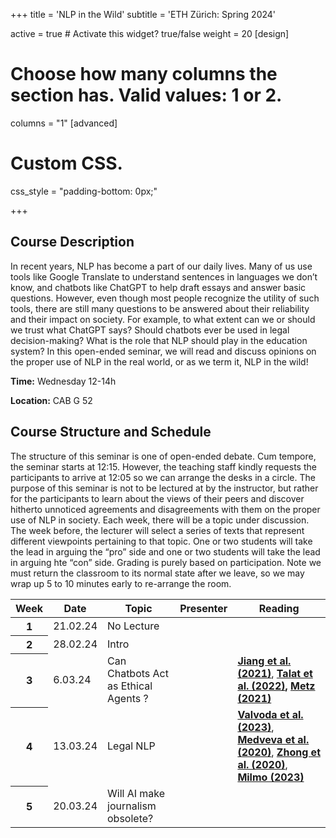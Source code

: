 +++
title = 'NLP in the Wild'
subtitle = 'ETH Zürich: Spring 2024'


active = true  # Activate this widget? true/false
weight = 20
[design]
  # Choose how many columns the section has. Valid values: 1 or 2.
  columns = "1"
[advanced]
 # Custom CSS. 
 css_style = "padding-bottom: 0px;"

+++
## Course Description
In recent years, NLP has become a part of our daily lives. Many of us use tools like Google Translate to understand sentences in languages we don’t know,  and chatbots like ChatGPT to help draft essays and answer basic questions. However, even though most people recognize the utility of such tools, there are still many questions to be answered about their reliability and their impact on society. For example, to what extent can we or should we trust what ChatGPT says? Should chatbots ever be used in legal decision-making? What is the role that NLP should play in the education system? In this open-ended seminar, we will read and discuss opinions on the proper use of NLP in the real world, or as we term it,  NLP in the wild!

**Time:** Wednesday 12-14h

**Location:** CAB G 52


## Course Structure and Schedule

The structure of this seminar is one of open-ended debate. Cum tempore, the seminar starts at 12:15. However, the teaching staff kindly requests the participants to arrive at 12:05 so we can arrange the desks in a circle. The purpose of this seminar is not to be lectured at by the instructor, but rather for the participants to learn about the views of their peers and discover hitherto unnoticed agreements and disagreements with them on the proper use of NLP in society. Each week, there will be a topic under discussion. The week before, the lecturer will select a series of texts that represent different viewpoints pertaining to that topic. One or two students will take the lead in arguing the “pro” side and one or two students will take the lead in arguing hte “con” side. Grading is purely based on participation. Note we must return the classroom to its normal state after we leave, so we may wrap up 5 to 10 minutes early to re-arrange the room.

<table class="table">
  <head>
    <base target="_blank">
  </head>
  <thead>
    <tr>
      <th scope="col" style='white-space:nowrap'>Week</th>
      <th scope="col" style='white-space:nowrap'>Date</th>
      <th scope="col" style='white-space:nowrap'>Topic</th>
      <th scope="col" style='white-space:nowrap'>Presenter</th>
      <th scope="col" style='white-space:nowrap'>Reading</th>
    </tr>
  </thead>
  <tbody>
    <tr>
      <th scope="row">1</th>
      <td>21.02.24</td>
      <td> No Lecture </td>
      <td>
      </td>
      <td>
      </td>
    </tr>  
    <tr>
      <th scope="row">2</th>
      <td>28.02.24</td>
      <td> Intro </td>
      <td>
      </td>
      <td>
      </td>
    </tr>  
     <tr>
      <th scope="row">3</th>
      <td>6.03.24</td>
      <td> Can Chatbots Act as Ethical Agents ?</td>
      <td>
      </td>
      <td>
        <a href=https://arxiv.org/abs/2110.07574 target="_blank"><b> Jiang et al. (2021)</b></a>, 
        <a href="https://www.research-collection.ethz.ch/bitstream/handle/20.500.11850/588588/2/2022.naacl-main.56.pdf" target="_blank"><b> Talat et al. (2022)</a>, 
        <a href="https://www.nytimes.com/2021/11/19/technology/can-a-machine-learn-morality.html" target="_blank"><b> Metz (2021)</b></a>
      </td>
    </tr>  
    <tr>
      <th scope="row">4</th>
      <td>13.03.24</td>
      <td> Legal NLP  </td>
      <td>
      </td>
      <td>
       <a href=https://arxiv.org/pdf/2312.00584.pdf target="_blank"><b> Valvoda et al. (2023)</b></a>,
       <a href=https://link.springer.com/article/10.1007/s10506-019-09255-y target="_blank"><b> Medveva et al. (2020)</b></a>,
       <a href=https://arxiv.org/pdf/2004.12158.pdf target="_blank"><b> Zhong et al. (2020)</b></a>,
       <a href=https://www.theguardian.com/technology/2023/jun/23/two-us-lawyers-fined-submitting-fake-court-citations-chatgpt target="_blank"><b> Milmo (2023)</b></a>
      </td>
    </tr>  
        <tr>
      <th scope="row">5</th>
      <td>20.03.24</td>
      <td> Will AI make journalism obsolete? </td>
      <td>
      </td>
      <td>
      </td>
    </tr>  
  </tbody>
</table>


